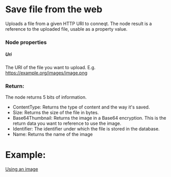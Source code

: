 # Save file from the web

Uploads a file from a given HTTP URI to conneqt. The node result is a reference to the uploaded file, usable as a property value.

### Node properties 

##### Uri
The URI of the file you want to upload.
E.g. https://example.org/images/image.png

### Return:
The node returns 5 bits of information.
- ContentType: Returns the type of content and the way it's saved.
- Size: Returns the size of the file in bytes.
- Base64Thumbnail: Returns the image in a Base64 encryption. This is the return data you want to reference to use the image.
- Identifier: The identifier under which the file is stored in the database.
- Name: Returns the name of the image

# Example:
[Using an image](https://github.com/conneqtDocumentation/connectDocumentation/blob/main/Nodes/Examples/UsingAnImage.md)
